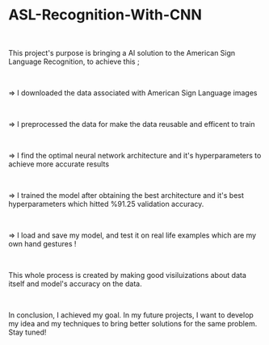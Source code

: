 # ASL-Recognition-With-CNN


$\hspace{1cm}$

This project's purpose is bringing a AI solution to the American Sign Language Recognition, to achieve this ; 

$\hspace{1cm}$

$\Rightarrow$ I downloaded the data associated with American Sign Language images  

$\hspace{1cm}$

$\Rightarrow$ I preprocessed the data for make the data reusable and efficent to train

$\hspace{1cm}$

$\Rightarrow$ I find the optimal neural network architecture and it's hyperparameters to achieve more accurate results 

$\hspace{1cm}$

$\Rightarrow$ I trained the model after obtaining the best architecture and it's best hyperparameters which hitted %91.25 validation accuracy.

$\hspace{1cm}$

$\Rightarrow$ I load and save my model, and test it on real life examples which are my own hand gestures !

$\hspace{1cm}$

This whole process is created by making good visiluizations about data itself and model's accuracy on the data.

$\hspace{2cm}$

In conclusion, I achieved my goal. In my future projects, I want to develop my idea and my techniques to bring better solutions for the same problem. Stay tuned!

